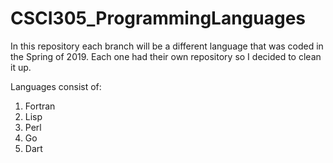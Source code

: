 # CSCI305_ProgrammingLanguages
In this repository each branch will be a different language that was coded in the Spring of 2019. Each one had their own repository so I decided to clean it up.

Languages consist of:

1. Fortran
2. Lisp
3. Perl
4. Go
5. Dart
